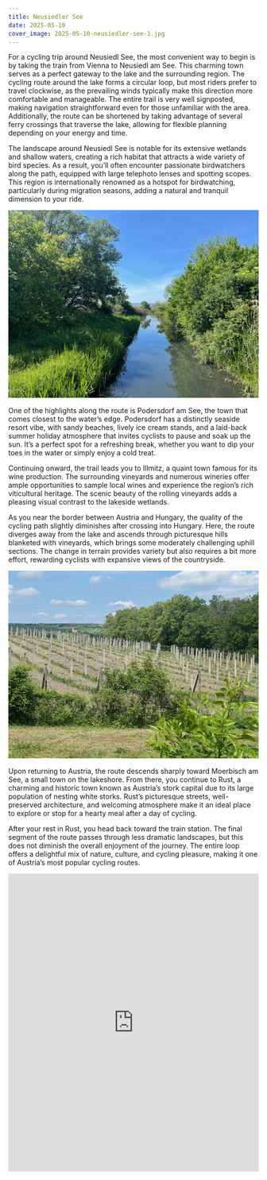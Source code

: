 ```yaml
---
title: Neusiedler See
date: 2025-05-10
cover_image: 2025-05-10-neusiedler-see-1.jpg
---
```


For a cycling trip around Neusiedl See, the most convenient way to begin is by taking the train from Vienna to Neusiedl am See. This charming town serves as a perfect gateway to the lake and the surrounding region. The cycling route around the lake forms a circular loop, but most riders prefer to travel clockwise, as the prevailing winds typically make this direction more comfortable and manageable. The entire trail is very well signposted, making navigation straightforward even for those unfamiliar with the area. Additionally, the route can be shortened by taking advantage of several ferry crossings that traverse the lake, allowing for flexible planning depending on your energy and time.

The landscape around Neusiedl See is notable for its extensive wetlands and shallow waters, creating a rich habitat that attracts a wide variety of bird species. As a result, you’ll often encounter passionate birdwatchers along the path, equipped with large telephoto lenses and spotting scopes. This region is internationally renowned as a hotspot for birdwatching, particularly during migration seasons, adding a natural and tranquil dimension to your ride.

![Lake](/assets/images/trips/2025-05-10-neusiedler-see-3.jpg)

One of the highlights along the route is Podersdorf am See, the town that comes closest to the water’s edge. Podersdorf has a distinctly seaside resort vibe, with sandy beaches, lively ice cream stands, and a laid-back summer holiday atmosphere that invites cyclists to pause and soak up the sun. It’s a perfect spot for a refreshing break, whether you want to dip your toes in the water or simply enjoy a cold treat.

Continuing onward, the trail leads you to Illmitz, a quaint town famous for its wine production. The surrounding vineyards and numerous wineries offer ample opportunities to sample local wines and experience the region’s rich viticultural heritage. The scenic beauty of the rolling vineyards adds a pleasing visual contrast to the lakeside wetlands.

As you near the border between Austria and Hungary, the quality of the cycling path slightly diminishes after crossing into Hungary. Here, the route diverges away from the lake and ascends through picturesque hills blanketed with vineyards, which brings some moderately challenging uphill sections. The change in terrain provides variety but also requires a bit more effort, rewarding cyclists with expansive views of the countryside.

![Wineyards](/assets/images/trips/2025-05-10-neusiedler-see-2.jpg)

Upon returning to Austria, the route descends sharply toward Moerbisch am See, a small town on the lakeshore. From there, you continue to Rust, a charming and historic town known as Austria’s stork capital due to its large population of nesting white storks. Rust’s picturesque streets, well-preserved architecture, and welcoming atmosphere make it an ideal place to explore or stop for a hearty meal after a day of cycling.

After your rest in Rust, you head back toward the train station. The final segment of the route passes through less dramatic landscapes, but this does not diminish the overall enjoyment of the journey. The entire loop offers a delightful mix of nature, culture, and cycling pleasure, making it one of Austria’s most popular cycling routes.

<iframe src="https://www.komoot.com/tour/2235878919/embed?share_token=axJd4Pb46TUEdqGVGUtpkUpT5aLQpAJ3NqyUKDzutPk2V5ivr8" width="100%" height="600" frameborder="0" scrolling="no"></iframe>
